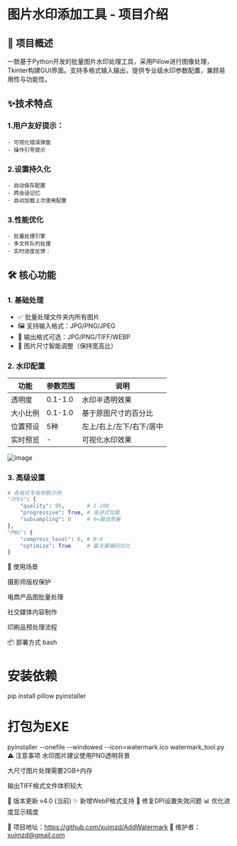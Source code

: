 
# 图片水印添加工具 - 项目介绍

## 📌 项目概述
一款基于Python开发的批量图片水印处理工具，采用Pillow进行图像处理，Tkinter构建GUI界面。支持多格式输入输出，提供专业级水印参数配置，兼顾易用性与功能性。
## ✨技术特点

### 1.用户友好提示：
    - 可视化错误弹窗
    - 操作引导提示
### 2.设置持久化
    - 自动保存配置
    - 跨会话记忆
    - 自动加载上次使用配置
### 3.性能优化
    - 批量处理引擎
    - 多文件队列处理
    - 实时进度反馈：
    
## 🛠️ 核心功能

### 1. 基础处理
- ✅ 批量处理文件夹内所有图片
- 🖼️ 支持输入格式：JPG/PNG/JPEG
- 💾 输出格式可选：JPG/PNG/TIFF/WEBP
- 🔄 图片尺寸智能调整（保持宽高比）

### 2. 水印配置
| 功能 | 参数范围 | 说明 |
|------|---------|------|
| 透明度 | 0.1-1.0 | 水印半透明效果 |
| 大小比例 | 0.1-1.0 | 基于原图尺寸的百分比 |
| 位置预设 | 5种 | 左上/右上/左下/右下/居中 |
| 实时预览 | - | 可视化水印效果 |
![image](https://github.com/user-attachments/assets/12c3f56c-78be-48f6-9f6e-b163df49dd31)

### 3. 高级设置
```python
# 各格式专有参数示例
"JPEG": {
    "quality": 95,       # 1-100
    "progressive": True, # 渐进式加载
    "subsampling": 0     # 0=最佳质量
},
"PNG": {
    "compress_level": 6, # 0-9
    "optimize": True     # 霍夫曼编码优化
}
```

🚀 使用场景

摄影师版权保护

电商产品图批量处理

社交媒体内容制作

印刷品预处理流程

📦 部署方式
bash

# 安装依赖
pip install pillow pyinstaller

# 打包为EXE
pyinstaller --onefile --windowed --icon=watermark.ico watermark_tool.py
⚠️ 注意事项
水印图片建议使用PNG透明背景

大尺寸图片处理需要2GB+内存

输出TIFF格式文件体积较大

📜 版本更新
v4.0 (当前)
✨ 新增WebP格式支持
🐛 修复DPI设置失效问题
📊 优化进度显示精度

📍 项目地址：https://github.com/xujmzd/AddWatermark
📧 维护者：xujmzd@gmail.com
